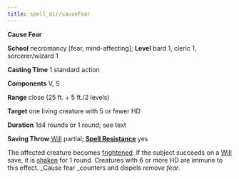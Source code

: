 ```yaml
---
title: spell_dir/causeFear
---
```

 **Cause Fear**

**School** necromancy [fear, mind-affecting]; **Level** bard 1, cleric 1, sorcerer/wizard 1

**Casting Time** 1 standard action

**Components** V, S

**Range** close (25 ft. + 5 ft./2 levels)

**Target** one living creature with 5 or fewer HD

**Duration** 1d4 rounds or 1 round; see text

**Saving Throw** [Will](../combat#_will) partial; **[Spell Resistance](../glossary#_spell-resistance)** yes

The affected creature becomes [frightened](../glossary#_frightened). If the subject succeeds on a [Will](../combat#_will) save, it is [shaken](../glossary#_shaken) for 1 round. Creatures with 6 or more HD are immune to this effect. _Cause fear _counters and dispels _remove fear_.

